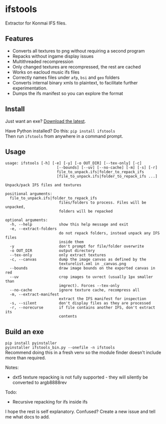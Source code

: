 # ifstools
Extractor for Konmai IFS files.

## Features
- Converts all textures to png without requiring a second program
- Repacks without ingame display issues
- Multithreaded recompression
- Only changed textures are recompressed, the rest are cached
- Works on eacloud music ifs files
- Correctly names files under `afp`, `bsi` and `geo` folders
- Converts internal binary xmls to plaintext, to facilitate further experimentation.
- Dumps the ifs manifest so you can explore the format

## Install
Just want an exe? [Download the latest](https://github.com/mon/ifstools/releases).

Have Python installed? Do this:
`pip install ifstools`  
Then run `ifstools` from anywhere in a command prompt.

## Usage
```
usage: ifstools [-h] [-e] [-y] [-o OUT_DIR] [--tex-only] [-c]
                       [--bounds] [--uv] [--no-cache] [-m] [-s] [-r]
                       file_to_unpack.ifs|folder_to_repack_ifs
                       [file_to_unpack.ifs|folder_to_repack_ifs ...]

Unpack/pack IFS files and textures

positional arguments:
  file_to_unpack.ifs|folder_to_repack_ifs
                        files/folders to process. Files will be unpacked,
                        folders will be repacked

optional arguments:
  -h, --help            show this help message and exit
  -e, --extract-folders
                        do not repack folders, instead unpack any IFS files
                        inside them
  -y                    don't prompt for file/folder overwrite
  -o OUT_DIR            output directory
  --tex-only            only extract textures
  -c, --canvas          dump the image canvas as defined by the
                        texturelist.xml in _canvas.png
  --bounds              draw image bounds on the exported canvas in red
  --uv                  crop images to uvrect (usually 1px smaller than
                        imgrect). Forces --tex-only
  --no-cache            ignore texture cache, recompress all
  -m, --extract-manifest
                        extract the IFS manifest for inspection
  -s, --silent          don't display files as they are processed
  -r, --norecurse       if file contains another IFS, don't extract its
                        contents
```

## Build an exe
`pip install pyinstaller`  
`pyinstaller ifstools_bin.py --onefile -n ifstools`  
Recommend doing this in a fresh venv so the module finder doesn't include more than required.

Notes:
- dxt5 texture repacking is not fully supported - they will silently be converted to argb8888rev

Todo:
- Recursive repacking for ifs inside ifs

I hope the rest is self explanatory. Confused? Create a new issue and tell me what docs to add.

